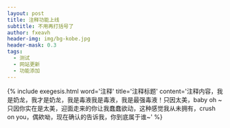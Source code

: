 ```yaml
---
layout: post
title: 注释功能上线
subtitle: 不用再打括号了
author: fxeavh
header-img: img/bg-kobe.jpg
header-mask: 0.3
tags:
  - 测试
  - 网站更新
  - 功能添加
---
```

{% include exegesis.html word='注释' title='注释标题' content='注释内容，我是奶龙，我才是奶龙，我是毒液我是毒液，我是最强毒液！只因太美，baby oh ~只因你实在是太美，迎面走来的你让我蠢蠢欲动，这种感觉我从未拥有，crush on you，偶欸呦，现在确认的告诉我，你到底属于谁~' %}
